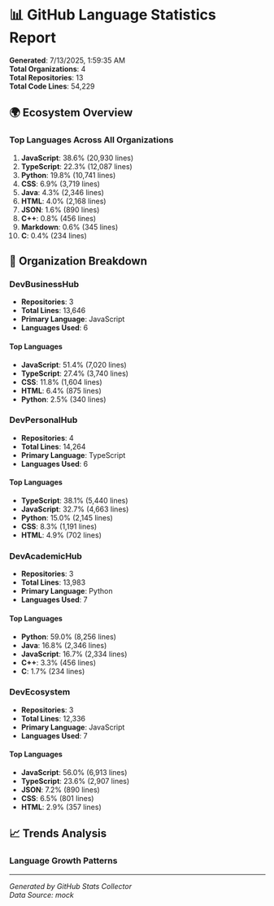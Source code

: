 # 📊 GitHub Language Statistics Report

**Generated**: 7/13/2025, 1:59:35 AM  
**Total Organizations**: 4  
**Total Repositories**: 13  
**Total Code Lines**: 54,229

## 🌍 Ecosystem Overview

### Top Languages Across All Organizations
1. **JavaScript**: 38.6% (20,930 lines)
2. **TypeScript**: 22.3% (12,087 lines)
3. **Python**: 19.8% (10,741 lines)
4. **CSS**: 6.9% (3,719 lines)
5. **Java**: 4.3% (2,346 lines)
6. **HTML**: 4.0% (2,168 lines)
7. **JSON**: 1.6% (890 lines)
8. **C++**: 0.8% (456 lines)
9. **Markdown**: 0.6% (345 lines)
10. **C**: 0.4% (234 lines)

## 🏢 Organization Breakdown


### DevBusinessHub
- **Repositories**: 3
- **Total Lines**: 13,646
- **Primary Language**: JavaScript
- **Languages Used**: 6

#### Top Languages
- **JavaScript**: 51.4% (7,020 lines)
- **TypeScript**: 27.4% (3,740 lines)
- **CSS**: 11.8% (1,604 lines)
- **HTML**: 6.4% (875 lines)
- **Python**: 2.5% (340 lines)


### DevPersonalHub
- **Repositories**: 4
- **Total Lines**: 14,264
- **Primary Language**: TypeScript
- **Languages Used**: 6

#### Top Languages
- **TypeScript**: 38.1% (5,440 lines)
- **JavaScript**: 32.7% (4,663 lines)
- **Python**: 15.0% (2,145 lines)
- **CSS**: 8.3% (1,191 lines)
- **HTML**: 4.9% (702 lines)


### DevAcademicHub
- **Repositories**: 3
- **Total Lines**: 13,983
- **Primary Language**: Python
- **Languages Used**: 7

#### Top Languages
- **Python**: 59.0% (8,256 lines)
- **Java**: 16.8% (2,346 lines)
- **JavaScript**: 16.7% (2,334 lines)
- **C++**: 3.3% (456 lines)
- **C**: 1.7% (234 lines)


### DevEcosystem
- **Repositories**: 3
- **Total Lines**: 12,336
- **Primary Language**: JavaScript
- **Languages Used**: 7

#### Top Languages
- **JavaScript**: 56.0% (6,913 lines)
- **TypeScript**: 23.6% (2,907 lines)
- **JSON**: 7.2% (890 lines)
- **CSS**: 6.5% (801 lines)
- **HTML**: 2.9% (357 lines)


## 📈 Trends Analysis


### Language Growth Patterns



---

*Generated by GitHub Stats Collector*  
*Data Source: mock*

